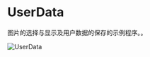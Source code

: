 UserData
=========

图片的选择与显示及用户数据的保存的示例程序。。

![UserData](https://raw.githubusercontent.com/luowei/iOS-demos/master/UserData/doc/a.png)